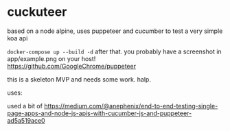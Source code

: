 # cuckuteer



based on a node alpine, uses puppeteer and cucumber to test a very simple koa api

```docker-compose up --build -d```
after that. you probably have a screenshot in app/example.png on your host!
https://github.com/GoogleChrome/puppeteer


this is a skeleton MVP and needs some work. halp.



uses:



used a bit of https://medium.com/@anephenix/end-to-end-testing-single-page-apps-and-node-js-apis-with-cucumber-js-and-puppeteer-ad5a519ace0